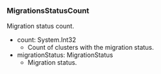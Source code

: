 ### MigrationsStatusCount
Migration status count.

- count: System.Int32
  - Count of clusters with the migration status.
- migrationStatus: MigrationStatus
  - Migration status.
